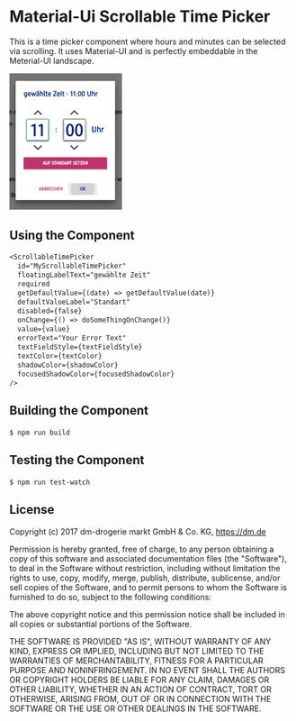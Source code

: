 # Material-Ui Scrollable Time Picker



This is a time picker component where hours and minutes can be selected via scrolling.
It uses Material-UI and is perfectly embeddable in the Meterial-UI landscape.

<img src="screenshot.png" style="width: 200px;"/>

## Using the Component

```
<ScrollableTimePicker
  id="MyScrollableTimePicker"
  floatingLabelText="gewählte Zeit"
  required
  getDefaultValue={(date) => getDefaultValue(date)}
  defaultValueLabel="Standart"
  disabled={false}
  onChange={() => doSomeThingOnChange()}
  value={value}
  errorText="Your Error Text"
  textFieldStyle={textFieldStyle}
  textColor={textColor}
  shadowColor={shadowColor}
  focusedShadowColor={focusedShadowColor}
/>
```
## Building the Component
```
$ npm run build
```
## Testing the Component
```
$ npm run test-watch
```
## License

Copyright (c) 2017 dm-drogerie markt GmbH & Co. KG, https://dm.de

Permission is hereby granted, free of charge, to any person obtaining a copy
of this software and associated documentation files (the "Software"), to deal
in the Software without restriction, including without limitation the rights
to use, copy, modify, merge, publish, distribute, sublicense, and/or sell
copies of the Software, and to permit persons to whom the Software is
furnished to do so, subject to the following conditions:

The above copyright notice and this permission notice shall be included in all
copies or substantial portions of the Software.

THE SOFTWARE IS PROVIDED "AS IS", WITHOUT WARRANTY OF ANY KIND, EXPRESS OR
IMPLIED, INCLUDING BUT NOT LIMITED TO THE WARRANTIES OF MERCHANTABILITY,
FITNESS FOR A PARTICULAR PURPOSE AND NONINFRINGEMENT. IN NO EVENT SHALL THE
AUTHORS OR COPYRIGHT HOLDERS BE LIABLE FOR ANY CLAIM, DAMAGES OR OTHER
LIABILITY, WHETHER IN AN ACTION OF CONTRACT, TORT OR OTHERWISE, ARISING FROM,
OUT OF OR IN CONNECTION WITH THE SOFTWARE OR THE USE OR OTHER DEALINGS IN THE
SOFTWARE.
